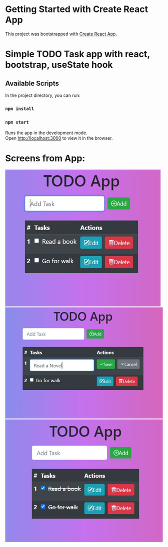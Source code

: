 # Getting Started with Create React App

This project was bootstrapped with [Create React App](https://github.com/facebook/create-react-app).

# Simple TODO Task app with react, bootstrap, useState hook

## Available Scripts

In the project directory, you can run:

### `npm install`

### `npm start`

Runs the app in the development mode.\
Open [http://localhost:3000](http://localhost:3000) to view it in the browser.


# Screens from App:
![AppScreen1](https://github.com/sanketwakhare/todo-app-react-sanket/blob/master/public/app1.JPG)
![AppScreen2](https://github.com/sanketwakhare/todo-app-react-sanket/blob/master/public/app2.JPG)
![AppScreen2](https://github.com/sanketwakhare/todo-app-react-sanket/blob/master/public/app3.JPG)
